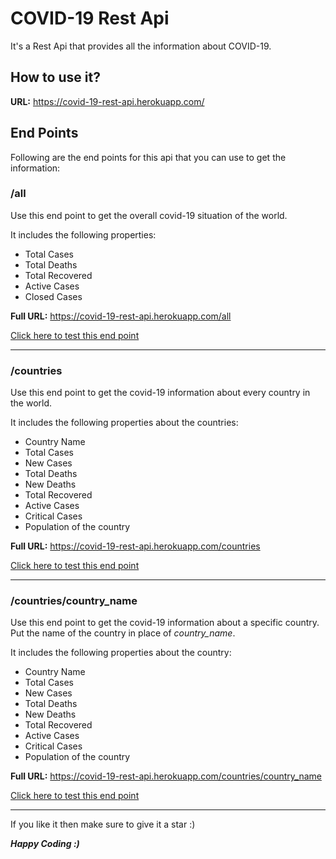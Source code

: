 # **COVID-19 Rest Api**

It's a Rest Api that provides all the information about COVID-19.

## **How to use it?**

**URL:** https://covid-19-rest-api.herokuapp.com/

## **End Points**

Following are the end points for this api that you can use to get the information:

### **/all**

Use this end point to get the overall covid-19 situation of the world.

It includes the following properties:

- Total Cases
- Total Deaths
- Total Recovered
- Active Cases
- Closed Cases

**Full URL:** https://covid-19-rest-api.herokuapp.com/all

[Click here to test this end point](https://covid-19-rest-api.herokuapp.com/all)

---

### **/countries**

Use this end point to get the covid-19 information about every country in the world.

It includes the following properties about the countries:

- Country Name
- Total Cases
- New Cases
- Total Deaths
- New Deaths
- Total Recovered
- Active Cases
- Critical Cases
- Population of the country

**Full URL:** https://covid-19-rest-api.herokuapp.com/countries

[Click here to test this end point](https://covid-19-rest-api.herokuapp.com/countries)

---

### **/countries/country_name**

Use this end point to get the covid-19 information about a specific country. Put the name of the country in place of _country_name_.

It includes the following properties about the country:

- Country Name
- Total Cases
- New Cases
- Total Deaths
- New Deaths
- Total Recovered
- Active Cases
- Critical Cases
- Population of the country

**Full URL:** https://covid-19-rest-api.herokuapp.com/countries/country_name

[Click here to test this end point](https://covid-19-rest-api.herokuapp.com/countries/usa)

---

If you like it then make sure to give it a star :)

**_Happy Coding :)_**
